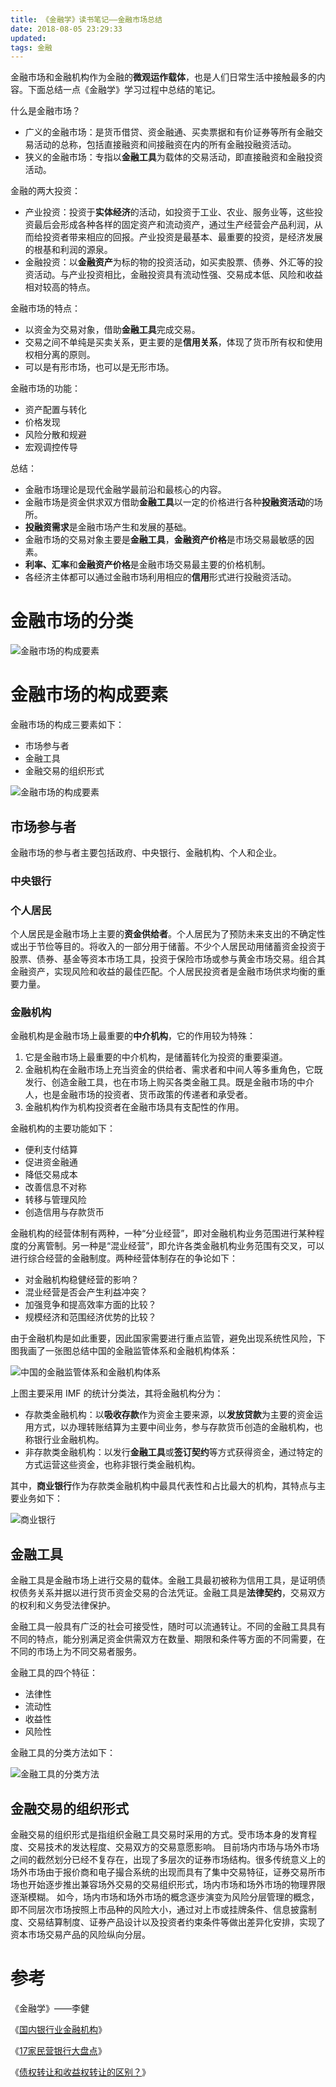 ```yaml
---
title: 《金融学》读书笔记——金融市场总结
date: 2018-08-05 23:29:33
updated:
tags: 金融
---
```


金融市场和金融机构作为金融的**微观运作载体**，也是人们日常生活中接触最多的内容。下面总结一点《金融学》学习过程中总结的笔记。

什么是金融市场？

* 广义的金融市场：是货币借贷、资金融通、买卖票据和有价证券等所有金融交易活动的总称，包括直接融资和间接融资在内的所有金融投融资活动。
* 狭义的金融市场：专指以**金融工具**为载体的交易活动，即直接融资和金融投资活动。

金融的两大投资：

* 产业投资：投资于**实体经济**的活动，如投资于工业、农业、服务业等，这些投资最后会形成各种各样的固定资产和流动资产，通过生产经营会产品利润，从而给投资者带来相应的回报。产业投资是最基本、最重要的投资，是经济发展的根基和利润的源泉。
* 金融投资：以**金融资产**为标的物的投资活动，如买卖股票、债券、外汇等的投资活动。与产业投资相比，金融投资具有流动性强、交易成本低、风险和收益相对较高的特点。

金融市场的特点：

- 以资金为交易对象，借助**金融工具**完成交易。
- 交易之间不单纯是买卖关系，更主要的是**信用关系**，体现了货币所有权和使用权相分离的原则。
- 可以是有形市场，也可以是无形市场。

金融市场的功能：

- 资产配置与转化
- 价格发现
- 风险分散和规避
- 宏观调控传导

总结：

- 金融市场理论是现代金融学最前沿和最核心的内容。
- 金融市场是资金供求双方借助**金融工具**以一定的价格进行各种**投融资活动**的场所。
- **投融资需求**是金融市场产生和发展的基础。
- 金融市场的交易对象主要是**金融工具**，**金融资产价格**是市场交易最敏感的因素。
- **利率、汇率**和**金融资产价格**是金融市场交易最主要的价格机制。
- 各经济主体都可以通过金融市场利用相应的**信用**形式进行投融资活动。

# 金融市场的分类

![金融市场的构成要素](/img/finance/financial_market_classification.png)



# 金融市场的构成要素

金融市场的构成三要素如下：

* 市场参与者
* 金融工具
* 金融交易的组织形式

![金融市场的构成要素](/img/finance/financial_market_components.png)

## 市场参与者

金融市场的参与者主要包括政府、中央银行、金融机构、个人和企业。

### 中央银行



### 个人居民

个人居民是金融市场上主要的**资金供给者**。个人居民为了预防未来支出的不确定性或出于节俭等目的。将收入的一部分用于储蓄。不少个人居民动用储蓄资金投资于股票、债券、基金等资本市场工具，投资于保险市场或参与黄金市场交易。组合其金融资产，实现风险和收益的最佳匹配。个人居民投资者是金融市场供求均衡的重要力量。

### 金融机构

金融机构是金融市场上最重要的**中介机构**，它的作用较为特殊：

1. 它是金融市场上最重要的中介机构，是储蓄转化为投资的重要渠道。
2. 金融机构在金融市场上充当资金的供给者、需求者和中间人等多重角色，它既发行、创造金融工具，也在市场上购买各类金融工具。既是金融市场的中介人，也是金融市场的投资者、货币政策的传递者和承受者。
3. 金融机构作为机构投资者在金融市场具有支配性的作用。

金融机构的主要功能如下：

- 便利支付结算
- 促进资金融通
- 降低交易成本
- 改善信息不对称
- 转移与管理风险
- 创造信用与存款货币

金融机构的经营体制有两种，一种“分业经营”，即对金融机构业务范围进行某种程度的分离管制。另一种是“混业经营”，即允许各类金融机构业务范围有交叉，可以进行综合经营的金融制度。两种经营体制存在的争论如下：

- 对金融机构稳健经营的影响？
- 混业经营是否会产生利益冲突？
- 加强竞争和提高效率方面的比较？
- 规模经济和范围经济优势的比较？

由于金融机构是如此重要，因此国家需要进行重点监管，避免出现系统性风险，下图我画了一张图总结中国的金融监管体系和金融机构体系：

![中国的金融监管体系和金融机构体系](/img/finance/financial_regulation_and_institution.jpg)

上图主要采用 IMF 的统计分类法，其将金融机构分为：

* 存款类金融机构：以**吸收存款**作为资金主要来源，以**发放贷款**为主要的资金运用方式，以办理转账结算为主要中间业务，参与存款货币创造的金融机构，也称银行业金融机构。
* 非存款类金融机构：以发行**金融工具**或**签订契约**等方式获得资金，通过特定的方式运营这些资金，也称非银行类金融机构。

其中，**商业银行**作为存款类金融机构中最具代表性和占比最大的机构，其特点与主要业务如下：

![商业银行](/img/finance/commercial_bank.png)

## 金融工具

金融工具是金融市场上进行交易的载体。金融工具最初被称为信用工具，是证明债权债务关系并据以进行货币资金交易的合法凭证。金融工具是**法律契约**，交易双方的权利和义务受法律保护。

金融工具一般具有广泛的社会可接受性，随时可以流通转让。不同的金融工具具有不同的特点，能分别满足资金供需双方在数量、期限和条件等方面的不同需要，在不同的市场上为不同交易者服务。

金融工具的四个特征：

- 法律性
- 流动性
- 收益性
- 风险性

金融工具的分类方法如下：

![金融工具的分类方法](/img/finance/financial_instrument_classification.png)

## 金融交易的组织形式

金融交易的组织形式是指组织金融工具交易时采用的方式。受市场本身的发育程度、交易技术的发达程度、交易双方的交易意愿影响。
目前场内市场与场外市场之间的截然划分已经不复存在，出现了多层次的证券市场结构。很多传统意义上的场外市场由于报价商和电子撮合系统的出现而具有了集中交易特征，证券交易所市场也开始逐步推出兼容场外交易的交易组织形式，场内市场和场外市场的物理界限逐渐模糊。
如今，场内市场和场外市场的概念逐步演变为风险分层管理的概念，即不同层次市场按照上市品种的风险大小，通过对上市或挂牌条件、信息披露制度、交易结算制度、证券产品设计以及投资者约束条件等做出差异化安排，实现了资本市场交易产品的风险纵向分层。

# 参考

《金融学》——李健

《[国内银行业金融机构](http://www.cbrc.gov.cn/chinese/jrjg/index.html)》

《[17家民营银行大盘点](http://baijiahao.baidu.com/s?id=1603128633482367977)》

《[债权转让和收益权转让的区别？](https://www.zhihu.com/question/41235539)》
